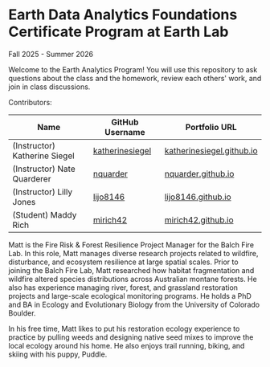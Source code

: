 # Earth Data Analytics Foundations Certificate Program at Earth Lab
Fall 2025 - Summer 2026

Welcome to the Earth Analytics Program! You will use this repository to ask questions about the class and the homework, review each others' work, and join in class discussions.

Contributors:

| Name | GitHub Username | Portfolio URL |
| ---- | --------------- | ------------- |
| (Instructor) Katherine Siegel | [katherinesiegel](https://www.github.com/katherinesiegel) | [katherinesiegel.github.io](https://katherinesiegel.github.io) |
| (Instructor) Nate Quarderer | [nquarder](https://www.github.com/nquarder) | [nquarder.github.io](https://nquarder.github.io/) |
| (Instructor) Lilly Jones | [lijo8146](https://github.com/lijo8146)  | [lijo8146.github.io](https://lijo8146.github.io) |
| (Student)  Maddy Rich | [mirich42](https://github.com/mirich42) | [mirich42.github.io](https://github.com/mirich42) |

Matt is the Fire Risk & Forest Resilience Project Manager for the Balch Fire Lab. In this role, Matt manages diverse research projects related to wildfire, disturbance, and ecosystem resilience at large spatial scales. Prior to joining the Balch Fire Lab, Matt researched how habitat fragmentation and wildfire altered species distributions across Australian montane forests. He also has experience managing river, forest, and grassland restoration projects and large-scale ecological monitoring programs. He holds a PhD and BA in Ecology and Evolutionary Biology from the University of Colorado Boulder.

In his free time, Matt likes to put his restoration ecology experience to practice by pulling weeds and designing native seed mixes to improve the local ecology around his home. He also enjoys trail running, biking, and skiing with his puppy, Puddle.

